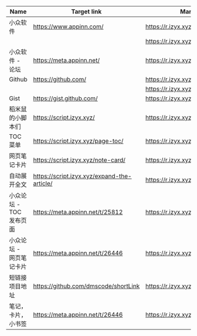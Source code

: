 | Name | Target link | Mark link |
|------|------------|------------|
| 小众软件 | https://www.appinn.com/ | https://r.izyx.xyz/#app |
|  |  | https://r.izyx.xyz/#appinn |
| 小众软件 - 论坛 | https://meta.appinn.net/ | https://r.izyx.xyz/#meta |
| Github | https://github.com/ | https://r.izyx.xyz/#gh |
|  |  | https://r.izyx.xyz/#github |
| Gist | https://gist.github.com/ | https://r.izyx.xyz/#gist |
| 稻米鼠的小脚本们 | https://script.izyx.xyz/ | https://r.izyx.xyz/#script |
| TOC 菜单 | https://script.izyx.xyz/page-toc/ | https://r.izyx.xyz/#page_toc |
| 网页笔记卡片 | https://script.izyx.xyz/note-card/ | https://r.izyx.xyz/#note_card |
| 自动展开全文 | https://script.izyx.xyz/expand-the-article/ | https://r.izyx.xyz/#script_expand |
| 小众论坛 - TOC 发布页面 | https://meta.appinn.net/t/25812 | https://r.izyx.xyz/#meta_toc |
| 小众论坛 - 网页笔记卡片 | https://meta.appinn.net/t/26446 | https://r.izyx.xyz/#meta_note_card |
| 短链接项目地址 | https://github.com/dmscode/shortLink | https://r.izyx.xyz/#short |
| 笔记，卡片，小书签 | https://meta.appinn.net/t/26446 | https://r.izyx.xyz/#note |
